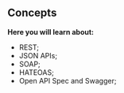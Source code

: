 ## Concepts

**Here you will learn about:**

- REST;
- JSON APIs;
- SOAP;
- HATEOAS;
- Open API Spec and Swagger;
